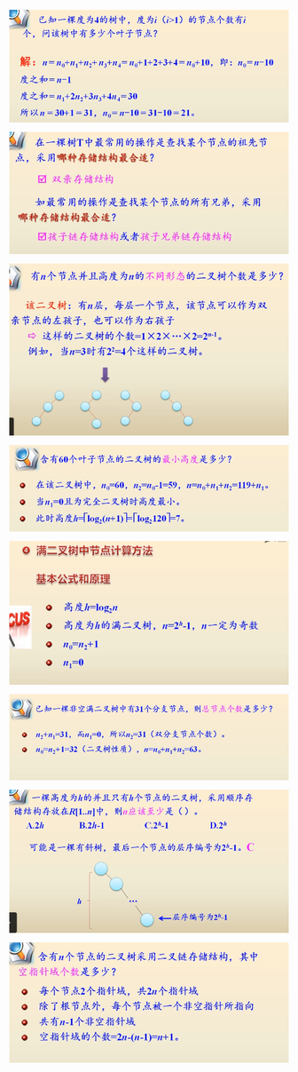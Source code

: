 ![求叶子节点个数](../../img/201901232119.png)



![存储结构](../../img/201901232125.png)



![二叉树](../../img/201901232127.png)



![](../../img/201901232134.png)



![](../../img/201901232135.png)

![](../../img/201901232136.png)



![](../../img/201901232142.png)



![](../../img/201901232145.png)

